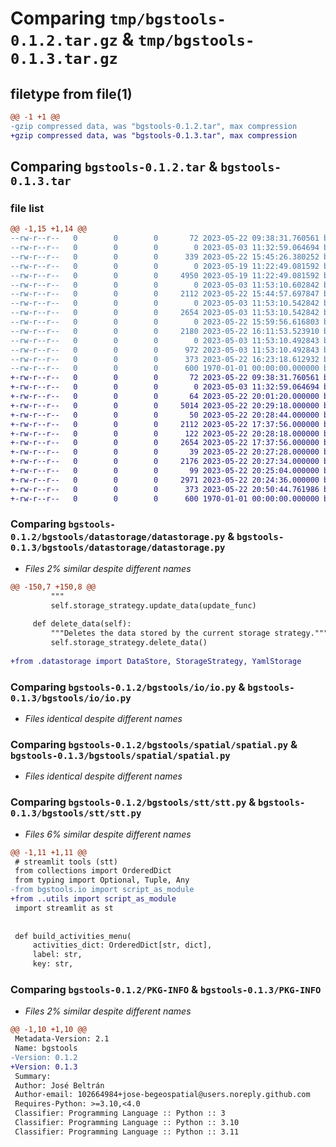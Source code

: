 # Comparing `tmp/bgstools-0.1.2.tar.gz` & `tmp/bgstools-0.1.3.tar.gz`

## filetype from file(1)

```diff
@@ -1 +1 @@
-gzip compressed data, was "bgstools-0.1.2.tar", max compression
+gzip compressed data, was "bgstools-0.1.3.tar", max compression
```

## Comparing `bgstools-0.1.2.tar` & `bgstools-0.1.3.tar`

### file list

```diff
@@ -1,15 +1,14 @@
--rw-r--r--   0        0        0       72 2023-05-22 09:38:31.760561 bgstools-0.1.2/README.md
--rw-r--r--   0        0        0        0 2023-05-03 11:32:59.064694 bgstools-0.1.2/bgstools/__init__.py
--rw-r--r--   0        0        0      339 2023-05-22 15:45:26.380252 bgstools-0.1.2/bgstools/bgstools.py
--rw-r--r--   0        0        0        0 2023-05-19 11:22:49.081592 bgstools-0.1.2/bgstools/datastorage/__init__.py
--rw-r--r--   0        0        0     4950 2023-05-19 11:22:49.081592 bgstools-0.1.2/bgstools/datastorage/datastorage.py
--rw-r--r--   0        0        0        0 2023-05-03 11:53:10.602842 bgstools-0.1.2/bgstools/io/__init__.py
--rw-r--r--   0        0        0     2112 2023-05-22 15:44:57.697847 bgstools-0.1.2/bgstools/io/io.py
--rw-r--r--   0        0        0        0 2023-05-03 11:53:10.542842 bgstools-0.1.2/bgstools/spatial/__init__.py
--rw-r--r--   0        0        0     2654 2023-05-03 11:53:10.542842 bgstools-0.1.2/bgstools/spatial/spatial.py
--rw-r--r--   0        0        0        0 2023-05-22 15:59:56.616803 bgstools-0.1.2/bgstools/stt/__init__.py
--rw-r--r--   0        0        0     2180 2023-05-22 16:11:53.523910 bgstools-0.1.2/bgstools/stt/stt.py
--rw-r--r--   0        0        0        0 2023-05-03 11:53:10.492843 bgstools-0.1.2/bgstools/utils/__init__.py
--rw-r--r--   0        0        0      972 2023-05-03 11:53:10.492843 bgstools-0.1.2/bgstools/utils/utils.py
--rw-r--r--   0        0        0      373 2023-05-22 16:23:18.612932 bgstools-0.1.2/pyproject.toml
--rw-r--r--   0        0        0      600 1970-01-01 00:00:00.000000 bgstools-0.1.2/PKG-INFO
+-rw-r--r--   0        0        0       72 2023-05-22 09:38:31.760561 bgstools-0.1.3/README.md
+-rw-r--r--   0        0        0        0 2023-05-03 11:32:59.064694 bgstools-0.1.3/bgstools/__init__.py
+-rw-r--r--   0        0        0       64 2023-05-22 20:01:20.000000 bgstools-0.1.3/bgstools/datastorage/__init__.py
+-rw-r--r--   0        0        0     5014 2023-05-22 20:29:18.000000 bgstools-0.1.3/bgstools/datastorage/datastorage.py
+-rw-r--r--   0        0        0       50 2023-05-22 20:28:44.000000 bgstools-0.1.3/bgstools/io/__init__.py
+-rw-r--r--   0        0        0     2112 2023-05-22 17:37:56.000000 bgstools-0.1.3/bgstools/io/io.py
+-rw-r--r--   0        0        0      122 2023-05-22 20:28:18.000000 bgstools-0.1.3/bgstools/spatial/__init__.py
+-rw-r--r--   0        0        0     2654 2023-05-22 17:37:56.000000 bgstools-0.1.3/bgstools/spatial/spatial.py
+-rw-r--r--   0        0        0       39 2023-05-22 20:27:28.000000 bgstools-0.1.3/bgstools/stt/__init__.py
+-rw-r--r--   0        0        0     2176 2023-05-22 20:27:34.000000 bgstools-0.1.3/bgstools/stt/stt.py
+-rw-r--r--   0        0        0       99 2023-05-22 20:25:04.000000 bgstools-0.1.3/bgstools/utils/__init__.py
+-rw-r--r--   0        0        0     2971 2023-05-22 20:24:36.000000 bgstools-0.1.3/bgstools/utils/utils.py
+-rw-r--r--   0        0        0      373 2023-05-22 20:50:44.761986 bgstools-0.1.3/pyproject.toml
+-rw-r--r--   0        0        0      600 1970-01-01 00:00:00.000000 bgstools-0.1.3/PKG-INFO
```

### Comparing `bgstools-0.1.2/bgstools/datastorage/datastorage.py` & `bgstools-0.1.3/bgstools/datastorage/datastorage.py`

 * *Files 2% similar despite different names*

```diff
@@ -150,7 +150,8 @@
         """
         self.storage_strategy.update_data(update_func)
 
     def delete_data(self):
         """Deletes the data stored by the current storage strategy."""
         self.storage_strategy.delete_data() 
 
+from .datastorage import DataStore, StorageStrategy, YamlStorage
```

### Comparing `bgstools-0.1.2/bgstools/io/io.py` & `bgstools-0.1.3/bgstools/io/io.py`

 * *Files identical despite different names*

### Comparing `bgstools-0.1.2/bgstools/spatial/spatial.py` & `bgstools-0.1.3/bgstools/spatial/spatial.py`

 * *Files identical despite different names*

### Comparing `bgstools-0.1.2/bgstools/stt/stt.py` & `bgstools-0.1.3/bgstools/stt/stt.py`

 * *Files 6% similar despite different names*

```diff
@@ -1,11 +1,11 @@
 # streamlit tools (stt)
 from collections import OrderedDict
 from typing import Optional, Tuple, Any
-from bgstools.io import script_as_module
+from ..utils import script_as_module
 import streamlit as st
 
 
 def build_activities_menu(
     activities_dict: OrderedDict[str, dict], 
     label: str, 
     key: str,
```

### Comparing `bgstools-0.1.2/PKG-INFO` & `bgstools-0.1.3/PKG-INFO`

 * *Files 2% similar despite different names*

```diff
@@ -1,10 +1,10 @@
 Metadata-Version: 2.1
 Name: bgstools
-Version: 0.1.2
+Version: 0.1.3
 Summary: 
 Author: José Beltrán
 Author-email: 102664984+jose-begeospatial@users.noreply.github.com
 Requires-Python: >=3.10,<4.0
 Classifier: Programming Language :: Python :: 3
 Classifier: Programming Language :: Python :: 3.10
 Classifier: Programming Language :: Python :: 3.11
```

